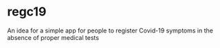 # regc19
An idea for a simple app for people to register Covid-19 symptoms in the absence of proper medical tests
